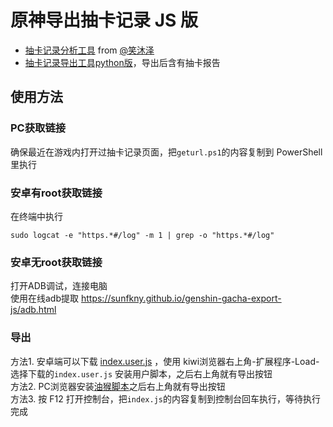 # 原神导出抽卡记录 JS 版

 - [抽卡记录分析工具](https://voderl.github.io/genshin-gacha-analyzer/) from [@笑沐泽](https://bbs.nga.cn/read.php?tid=25004616&page=16#pid491033187Anchor)  
 - [抽卡记录导出工具python版](https://github.com/sunfkny/genshin-gacha-export)，导出后含有抽卡报告

## 使用方法
### PC获取链接
确保最近在游戏内打开过抽卡记录页面，把`geturl.ps1`的内容复制到 PowerShell 里执行  
### 安卓有root获取链接
在终端中执行
```
sudo logcat -e "https.*#/log" -m 1 | grep -o "https.*#/log"
```
### 安卓无root获取链接
打开ADB调试，连接电脑  
使用在线adb提取 https://sunfkny.github.io/genshin-gacha-export-js/adb.html  
### 导出
方法1. 安卓端可以下载 [index.user.js](https://cdn.jsdelivr.net/gh/sunfkny/genshin-gacha-export-js@main/) ，使用 kiwi浏览器右上角-扩展程序-Load-选择下载的`index.user.js` 安装用户脚本，之后右上角就有导出按钮  
方法2. PC浏览器安装[油猴脚本](https://cdn.jsdelivr.net/gh/sunfkny/genshin-gacha-export-js@main/index.user.js)之后右上角就有导出按钮  
方法3. 按 F12 打开控制台，把`index.js`的内容复制到控制台回车执行，等待执行完成  
